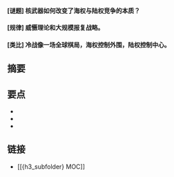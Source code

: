 #### [谜题] 核武器如何改变了海权与陆权竞争的本质？


#### [规律] 威慑理论和大规模报复战略。


#### [类比] 冷战像一场全球棋局，海权控制外围，陆权控制中心。


## 摘要


## 要点

- 
- 
- 

## 链接

- [[{h3_subfolder} MOC]]
